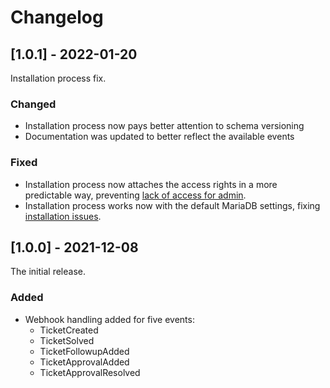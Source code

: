 # Changelog

## [1.0.1] - 2022-01-20

Installation process fix.

### Changed

* Installation process now pays better attention to schema versioning
* Documentation was updated to better reflect the available events

### Fixed

* Installation process now attaches the access rights in a more predictable way, preventing
  [lack of access for admin](https://github.com/FutureProcessing/glpi-webhook/issues/1).
* Installation process works now with the default MariaDB settings,
  fixing [installation issues](https://github.com/FutureProcessing/glpi-webhook/issues/3).

## [1.0.0] - 2021-12-08

The initial release.

### Added

* Webhook handling added for five events:
    * TicketCreated
    * TicketSolved
    * TicketFollowupAdded
    * TicketApprovalAdded
    * TicketApprovalResolved
